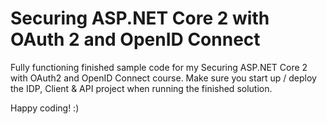 # Securing ASP.NET Core 2 with OAuth 2 and OpenID Connect
Fully functioning finished sample code for my Securing ASP.NET Core 2 with OAuth2 and OpenID Connect course.  Make sure you start up / deploy the IDP, Client & API project when running the finished solution.

Happy coding! :)
